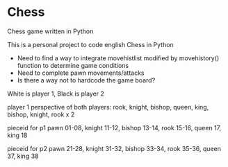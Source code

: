 # Chess
Chess game written in Python

This is a personal project to code english Chess in Python

 - Need to find a way to integrate movehistlist modified by movehistory() function to determine game conditions
 - Need to complete pawn movements/attacks
 - Is there a way not to hardcode the game board?

 White is player 1, Black is player 2

 player 1 perspective of both players: rook, knight, bishop, queen, king, bishop, knight, rook x 2

 pieceid for p1 pawn 01-08, knight 11-12, bishop 13-14, rook 15-16, queen 17, king 18

 pieceid for p2 pawn 21-28, knight 31-32, bishop 33-34, rook 35-36, queen 37, king 38

